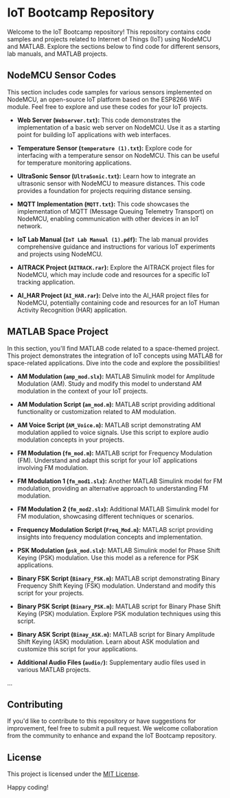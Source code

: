 # IoT Bootcamp Repository

Welcome to the IoT Bootcamp repository! This repository contains code samples and projects related to Internet of Things (IoT) using NodeMCU and MATLAB. Explore the sections below to find code for different sensors, lab manuals, and MATLAB projects.

## NodeMCU Sensor Codes

This section includes code samples for various sensors implemented on NodeMCU, an open-source IoT platform based on the ESP8266 WiFi module. Feel free to explore and use these codes for your IoT projects.

- **Web Server (`Webserver.txt`):** This code demonstrates the implementation of a basic web server on NodeMCU. Use it as a starting point for building IoT applications with web interfaces.

- **Temperature Sensor (`temperature (1).txt`):** Explore code for interfacing with a temperature sensor on NodeMCU. This can be useful for temperature monitoring applications.

- **UltraSonic Sensor (`UltraSonic.txt`):** Learn how to integrate an ultrasonic sensor with NodeMCU to measure distances. This code provides a foundation for projects requiring distance sensing.

- **MQTT Implementation (`MQTT.txt`):** This code showcases the implementation of MQTT (Message Queuing Telemetry Transport) on NodeMCU, enabling communication with other devices in an IoT network.

- **IoT Lab Manual (`IoT Lab Manual (1).pdf`):** The lab manual provides comprehensive guidance and instructions for various IoT experiments and projects using NodeMCU.

- **AITRACK Project (`AITRACK.rar`):** Explore the AITRACK project files for NodeMCU, which may include code and resources for a specific IoT tracking application.

- **AI_HAR Project (`AI_HAR.rar`):** Delve into the AI_HAR project files for NodeMCU, potentially containing code and resources for an IoT Human Activity Recognition (HAR) application.

## MATLAB Space Project

In this section, you'll find MATLAB code related to a space-themed project. This project demonstrates the integration of IoT concepts using MATLAB for space-related applications. Dive into the code and explore the possibilities!


- **AM Modulation (`amp_mod.slx`):** MATLAB Simulink model for Amplitude Modulation (AM). Study and modify this model to understand AM modulation in the context of your IoT projects.

- **AM Modulation Script (`am_mod.m`):** MATLAB script providing additional functionality or customization related to AM modulation.

- **AM Voice Script (`AM_Voice.m`):** MATLAB script demonstrating AM modulation applied to voice signals. Use this script to explore audio modulation concepts in your projects.

- **FM Modulation (`fm_mod.m`):** MATLAB script for Frequency Modulation (FM). Understand and adapt this script for your IoT applications involving FM modulation.

- **FM Modulation 1 (`fm_mod1.slx`):** Another MATLAB Simulink model for FM modulation, providing an alternative approach to understanding FM modulation.

- **FM Modulation 2 (`fm_mod2.slx`):** Additional MATLAB Simulink model for FM modulation, showcasing different techniques or scenarios.

- **Frequency Modulation Script (`Freq_Mod.m`):** MATLAB script providing insights into frequency modulation concepts and implementation.

- **PSK Modulation (`psk_mod.slx`):** MATLAB Simulink model for Phase Shift Keying (PSK) modulation. Use this model as a reference for PSK applications.

- **Binary FSK Script (`Binary_FSK.m`):** MATLAB script demonstrating Binary Frequency Shift Keying (FSK) modulation. Understand and modify this script for your projects.

- **Binary PSK Script (`Binary_PSK.m`):** MATLAB script for Binary Phase Shift Keying (PSK) modulation. Explore PSK modulation techniques using this script.

- **Binary ASK Script (`Binay_ASK.m`):** MATLAB script for Binary Amplitude Shift Keying (ASK) modulation. Learn about ASK modulation and customize this script for your applications.

- **Additional Audio Files (`audio/`):** Supplementary audio files used in various MATLAB projects.

...

## Contributing

If you'd like to contribute to this repository or have suggestions for improvement, feel free to submit a pull request. We welcome collaboration from the community to enhance and expand the IoT Bootcamp repository.

## License

This project is licensed under the [MIT License](LICENSE.md).

Happy coding!
